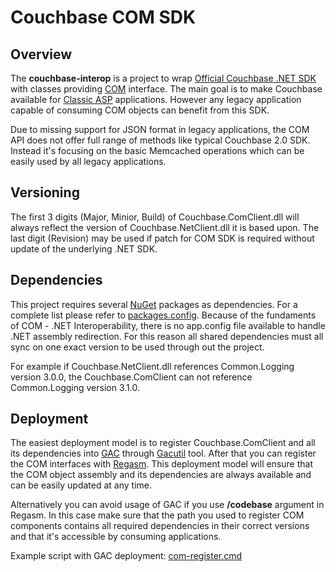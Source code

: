 Couchbase COM SDK
=================
## Overview ##
The **couchbase-interop** is a project to wrap [Official Couchbase .NET SDK](https://github.com/couchbase/couchbase-net-client) with classes providing [COM](https://msdn.microsoft.com/en-us/library/ms680573.aspx) interface. The main goal is to make Couchbase available for [Classic ASP](https://msdn.microsoft.com/en-us/library/aa286483.aspx) applications. However any legacy application capable of consuming COM objects can benefit from this SDK.

Due to missing support for JSON format in legacy applications, the COM API does not offer full range of methods like typical Couchbase 2.0 SDK. Instead it's focusing on the basic Memcached operations which can be easily used by all legacy applications.

## Versioning ##
The first 3 digits (Major, Minior, Build) of Couchbase.ComClient.dll will always reflect the version of Couchbase.NetClient.dll it is based upon. The last digit (Revision) may be used if patch for COM SDK is required without update of the underlying .NET SDK.

## Dependencies ##
This project requires several [NuGet](https://www.nuget.org/) packages as dependencies. For a complete list please refer to [packages.config](Src/Couchbase.ComClient/packages.config). Because of the fundaments of COM - .NET Interoperability, there is no app.config file available to handle .NET assembly redirection. For this reason all shared dependencies must all sync on one exact version to be used through out the project.

For example if Couchbase.NetClient.dll references Common.Logging version 3.0.0, the Couchbase.ComClient can not reference Common.Logging version 3.1.0.

## Deployment ##
The easiest deployment model is to register Couchbase.ComClient and all its dependencies into [GAC](https://msdn.microsoft.com/en-us/library/yf1d93sz.aspx) through [Gacutil](https://msdn.microsoft.com/en-us/library/ex0ss12c.aspx) tool. After that you can register the COM interfaces with [Regasm](https://msdn.microsoft.com/en-us/library/tzat5yw6.aspx). This deployment model will ensure that the COM object assembly and its dependencies are always available and can be easily updated at any time. 

Alternatively you can avoid usage of GAC if you use **/codebase** argument in Regasm. In this case make sure that the path you used to register COM components contains all required dependencies in their correct versions and that it's accessible by consuming applications.

Example script with GAC deployment: [com-register.cmd](Src/scripts/com-register.cmd)